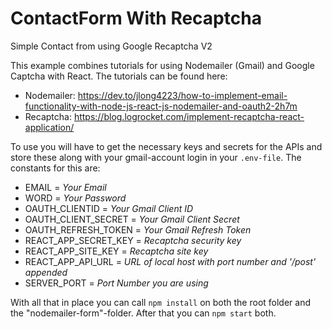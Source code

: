 # ContactForm With Recaptcha
 Simple Contact from using Google Recaptcha V2

This example combines tutorials for using Nodemailer (Gmail) and Google Captcha with React. The tutorials can be found here:

* Nodemailer: https://dev.to/jlong4223/how-to-implement-email-functionality-with-node-js-react-js-nodemailer-and-oauth2-2h7m
* Recaptcha: https://blog.logrocket.com/implement-recaptcha-react-application/

To use you will have to get the necessary keys and secrets for the APIs and store these along with your gmail-account login in your ```.env-file```. The constants for this are:

* EMAIL = _Your Email_
* WORD = _Your Password_
* OAUTH_CLIENTID = _Your Gmail Client ID_
* OAUTH_CLIENT_SECRET = _Your Gmail Client Secret_
* OAUTH_REFRESH_TOKEN = _Your Gmail Refresh Token_
* REACT_APP_SECRET_KEY = _Recaptcha security key_
* REACT_APP_SITE_KEY = _Recaptcha site key_
* REACT_APP_API_URL = _URL of local host with port number and '/post' appended_
* SERVER_PORT = _Port Number you are using_

With all that in place you can call ```npm install``` on both the root folder and the "nodemailer-form"-folder. After that you can ```npm start``` both.
